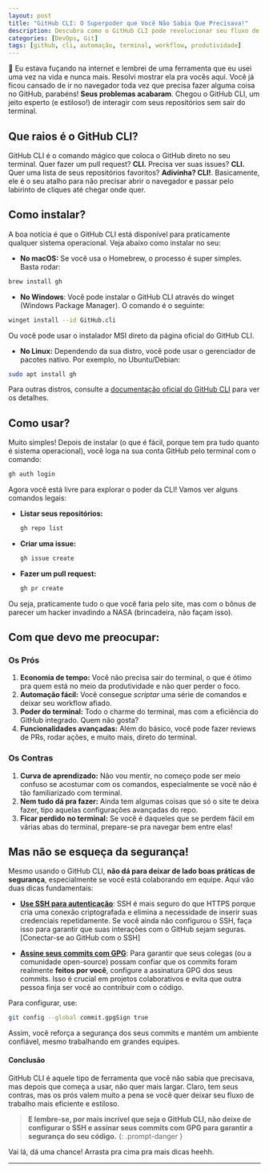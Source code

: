 ```yaml
---
layout: post
title: "GitHub CLI: O Superpoder que Você Não Sabia Que Precisava!"
description: Descubra como o GitHub CLI pode revolucionar seu fluxo de trabalho, permitindo interações rápidas e seguras com seus repositórios direto do terminal!
categories: [DevOps, Git]
tags: [github, cli, automação, terminal, workflow, produtividade]
---
```


🚀 Eu estava fuçando na internet e lembrei de uma ferramenta que eu usei uma vez na vida e nunca mais. Resolvi mostrar ela pra vocês aqui. Você já ficou cansado de ir no navegador toda vez que precisa fazer alguma coisa no GitHub, parabéns! **Seus problemas acabaram**. Chegou o GitHub CLI, um jeito esperto (e estiloso!) de interagir com seus repositórios sem sair do terminal.

## Que raios é o GitHub CLI?

GitHub CLI é o comando mágico que coloca o GitHub direto no seu terminal. Quer fazer um pull request? **CLI.** Precisa ver suas issues? **CLI.** Quer uma lista de seus repositórios favoritos? **Adivinha? CLI!**. Basicamente, ele é o seu atalho para não precisar abrir o navegador e passar pelo labirinto de cliques até chegar onde quer.

## Como instalar?
A boa notícia é que o GitHub CLI está disponível para praticamente qualquer sistema operacional. Veja abaixo como instalar no seu:

- **No macOS:**
Se você usa o Homebrew, o processo é super simples. Basta rodar:

```bash
brew install gh
```
- **No Windows**:
Você pode instalar o GitHub CLI através do winget (Windows Package Manager). O comando é o seguinte:

```bash
winget install --id GitHub.cli
```
Ou você pode usar o instalador MSI direto da página oficial do GitHub CLI.

- **No Linux:**
Dependendo da sua distro, você pode usar o gerenciador de pacotes nativo. Por exemplo, no Ubuntu/Debian:

```bash
sudo apt install gh
```
Para outras distros, consulte a [documentação oficial do GitHub CLI](https://cli.github.com/) para ver os detalhes.

## Como usar?

Muito simples! Depois de instalar (o que é fácil, porque tem pra tudo quanto é sistema operacional), você loga na sua conta GitHub pelo terminal com o comando:

```bash
gh auth login
```

Agora você está livre para explorar o poder da CLI! Vamos ver alguns comandos legais:

- **Listar seus repositórios:**
  ```bash
  gh repo list
  ```

- **Criar uma issue:**
  ```bash
  gh issue create
  ```

- **Fazer um pull request:**
  ```bash
  gh pr create
  ```

Ou seja, praticamente tudo o que você faria pelo site, mas com o bônus de parecer um hacker invadindo a NASA (brincadeira, não façam isso).

## Com que devo me preocupar:

### Os Prós

1. **Economia de tempo:** Você não precisa sair do terminal, o que é ótimo pra quem está no meio da produtividade e não quer perder o foco.
2. **Automação fácil:** Você consegue *scriptar* uma série de comandos e deixar seu workflow afiado.
3. **Poder do terminal:** Todo o charme do terminal, mas com a eficiência do GitHub integrado. Quem não gosta?
4. **Funcionalidades avançadas:** Além do básico, você pode fazer reviews de PRs, rodar ações, e muito mais, direto do terminal.

### Os Contras

1. **Curva de aprendizado:** Não vou mentir, no começo pode ser meio confuso se acostumar com os comandos, especialmente se você não é tão familiarizado com terminal.
2. **Nem tudo dá pra fazer:** Ainda tem algumas coisas que só o site te deixa fazer, tipo aquelas configurações avançadas do repo.
3. **Ficar perdido no terminal:** Se você é daqueles que se perdem fácil em várias abas do terminal, prepare-se pra navegar bem entre elas!

## **Mas não se esqueça da segurança!**

Mesmo usando o GitHub CLI, **não dá para deixar de lado boas práticas de segurança**, especialmente se você está colaborando em equipe. Aqui vão duas dicas fundamentais:

- [**Use SSH para autenticação**](https://docs.github.com/pt/authentication/connecting-to-github-with-ssh): SSH é mais seguro do que HTTPS porque cria uma conexão criptografada e elimina a necessidade de inserir suas credenciais repetidamente. Se você ainda não configurou o SSH, faça isso para garantir que suas interações com o GitHub sejam seguras.
[Conectar-se ao GitHub com o SSH]
  
- [**Assine seus commits com GPG**](https://docs.github.com/pt/authentication/managing-commit-signature-verification/signing-commits): Para garantir que seus colegas (ou a comunidade open-source) possam confiar que os commits foram realmente **feitos por você**, configure a assinatura GPG dos seus commits. Isso é crucial em projetos colaborativos e evita que outra pessoa finja ser você ao contribuir com o código.

Para configurar, use:

```bash
git config --global commit.gpgSign true
```

Assim, você reforça a segurança dos seus commits e mantém um ambiente confiável, mesmo trabalhando em grandes equipes.

#### Conclusão

GitHub CLI é aquele tipo de ferramenta que você não sabia que precisava, mas depois que começa a usar, não quer mais largar. Claro, tem seus contras, mas os prós valem muito a pena se você quer deixar seu fluxo de trabalho mais eficiente e estiloso.

> **E lembre-se, por mais incrível que seja o GitHub CLI, não deixe de configurar o SSH e assinar seus commits com GPG para garantir a segurança do seu código.**
{: .prompt-danger }

Vai lá, dá uma chance! Arrasta pra cima pra mais dicas heehh.

---